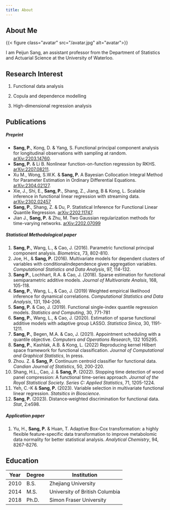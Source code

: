 ```yaml
---
title: About
---
```


## About Me

{{< figure class="avatar" src="/avatar.jpg" alt="avatar">}}

I am Peijun Sang, an assistant professor from the Department of Statistics and Actuarial Science at the University of Waterloo.

## Research Interest

1. Functional data analysis

2. Copula and dependence modelling

3. High-dimensional regression analysis

## Publications

##### Preprint

* **Sang, P.**, Kong, D. & Yang, S. Functional principal component analysis for longitudinal observations with sampling at random. [arXiv:2203.14760](https://arxiv.org/abs/2203.14760).
* **Sang, P.** & Li B. Nonlinear function-on-function regression by RKHS. [arXiv:2207.08211](https://arxiv.org/abs/2207.08211).
* Xu M., Wong, S.W.K. & **Sang, P.** A Bayesian Collocation Integral Method for Parameter Estimation in Ordinary Differential Equations. [arXiv:2304.02127](https://arxiv.org/abs/2304.02127).
* Xie, J., Shi, E., **Sang, P.**, Shang, Z., Jiang, B & Kong, L. Scalable inference in functional linear regression with streaming data. [arXiv:2302.02457](https://arxiv.org/abs/2302.02457)
* **Sang, P.**, Shang, Z. & Du, P. Statistical Inference for Functional Linear Quantile Regression. [arXiv:2202.11747](https://arxiv.org/abs/2202.11747).
* Jian J., **Sang, P.** & Zhu, M. Two Gaussian regularization methods for time-varying networks. [arXiv:2202.07099](https://arxiv.org/abs/2202.07099)


##### Statistical Methodological paper

1. **Sang, P.**, Wang, L., & Cao, J. (2016). Parametric functional principal component analysis. *Biometrics*, 73, 802-810.
2. Joe, H., & **Sang, P.** (2016). Multivariate models for dependent clusters of variables with conditionalindependence given aggregation variables. *Computational Statistics and Data Analysis*, 97, 114-132.
3. **Sang P.**, Lochhart, R.A. & Cao, J. (2018). Sparse estimation for functional semiparametric additive models. *Journal of Multivariate Analsis*, 168, 105-118.
4. **Sang, P.**, Wang, L., & Cao, J. (2019) Weighted empirical likelihood inference for dynamical correlations. *Computational Statistics and Data Analysis*, 131, 194-206.
5. **Sang, P.** & Cao, J. (2019). Functional single-index quantile regression models. *Statistics and Computing*, 30, 771-781
6. **Sang, P.**, Wang, L., & Cao, J. (2020). Estimation of sparse functional additive models with adaptive group LASSO. *Statistica Sinica*, 30, 1191-1211.
7. **Sang, P.**, Begen, M.A. & Cao, J. (2021). Appointment scheduling with a quantile objective. *Computers and Operations Research*, 132 105295.
8. **Sang, P.**, Kashlak, A.B. & Kong, L. (2022) Reproducing kernel Hilbert space framework for functional classification. *Journal of Computational and Graphical Statistics*, In press.
9. Zhou. Z. & **Sang, P.** Continuum centroid classifier for functional data. *Candian Journal of Statistics*, 50, 200-220.
10. Shang, H.L., Cao, J. & **Sang, P.** (2022). Stopping time detection of wood panel compression: A functional time-series approach. *Journal of the Royal Statistical Society. Series C: Applied Statistics*, 71, 1205-1224.
11. Yeh, C.-K & **Sang, P.** (2023). Variable selection in multivariate functional linear regression. *Statsitics in Bioscience*.
12. **Sang, P.** (2023). Distance‐weighted discrimination for functional data. *Stat*, 2:e598.

##### Application paper

1. Yu, H., **Sang, P.** & Huan, T. Adaptive Box-Cox transformation: a highly flexible feature-specific data transformation to improve metabolomic data normality for better statistical analysis. *Analytical Chemistry*, 94, 8267-8276.


## Education

Year | Degree | Institution
-----|-------|--------
2010 | B.S.  | Zhejiang University 
2014 | M.S. | University of British Columbia 
2018 | Ph.D. | Simon Fraser University